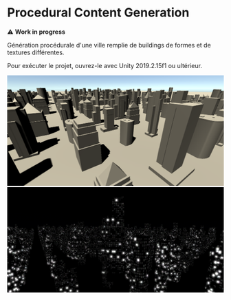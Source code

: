 # Procedural Content Generation

⚠ **Work in progress**

Génération procédurale d'une ville remplie de buildings de formes et de textures différentes.

Pour exécuter le projet, ouvrez-le avec Unity 2019.2.15f1 ou ultérieur.

![Capture](/Images/Capture.png)
![Capture](/Images/Capture2.png)